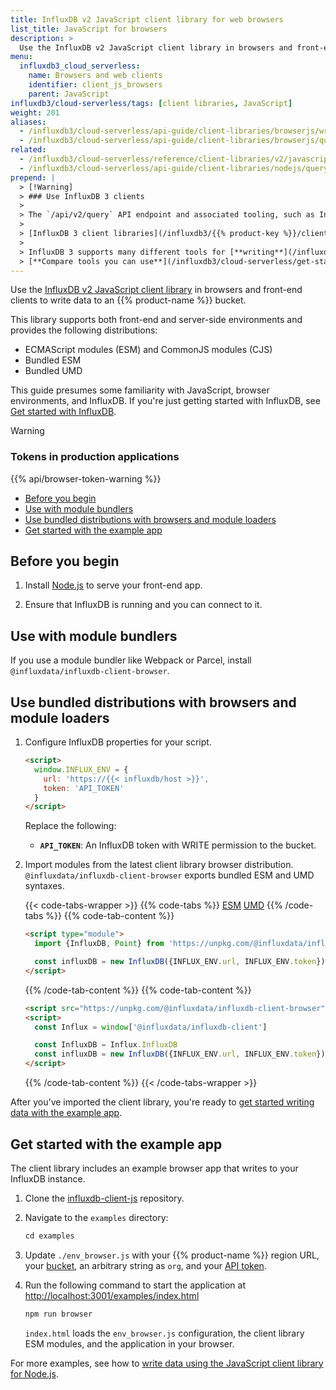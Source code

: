 ```yaml
---
title: InfluxDB v2 JavaScript client library for web browsers
list_title: JavaScript for browsers
description: >
  Use the InfluxDB v2 JavaScript client library in browsers and front-end clients to write data to an InfluxDB Cloud Serverless bucket.
menu:
  influxdb3_cloud_serverless:
    name: Browsers and web clients
    identifier: client_js_browsers
    parent: JavaScript
influxdb3/cloud-serverless/tags: [client libraries, JavaScript]
weight: 201
aliases:
  - /influxdb3/cloud-serverless/api-guide/client-libraries/browserjs/write
  - /influxdb3/cloud-serverless/api-guide/client-libraries/browserjs/query
related:
  - /influxdb3/cloud-serverless/reference/client-libraries/v2/javascript/nodejs/write/
  - /influxdb3/cloud-serverless/api-guide/client-libraries/nodejs/query/
prepend: |
  > [!Warning]
  > ### Use InfluxDB 3 clients
  > 
  > The `/api/v2/query` API endpoint and associated tooling, such as InfluxDB v2 client libraries and the `influx` CLI, **can't** query an {{% product-name omit=" Clustered" %}} cluster.
  > 
  > [InfluxDB 3 client libraries](/influxdb3/{{% product-key %}}/client-libraries/v3/) are available that integrate with your code to write and query data stored in {{% product-name %}}.
  > 
  > InfluxDB 3 supports many different tools for [**writing**](/influxdb3/cloud-serverless/write-data/) and [**querying**](/influxdb3/cloud-serverless/query-data/) data.
  > [**Compare tools you can use**](/influxdb3/cloud-serverless/get-started/#tools-to-use) to interact with {{% product-name %}}.
---
```


Use the [InfluxDB v2 JavaScript client library](https://github.com/influxdata/influxdb-client-js) in browsers and front-end clients to write data to an {{% product-name %}} bucket.

This library supports both front-end and server-side environments and provides the following distributions:
* ECMAScript modules (ESM) and CommonJS modules (CJS)
* Bundled ESM
* Bundled UMD 

This guide presumes some familiarity with JavaScript, browser environments, and InfluxDB.
If you're just getting started with InfluxDB, see [Get started with InfluxDB](/influxdb/v2/get-started/).

> [!Warning]
> ### Tokens in production applications
>
> {{% api/browser-token-warning %}}

* [Before you begin](#before-you-begin)
* [Use with module bundlers](#use-with-module-bundlers)
* [Use bundled distributions with browsers and module loaders](#use-bundled-distributions-with-browsers-and-module-loaders)
* [Get started with the example app](#get-started-with-the-example-app)

## Before you begin

1. Install [Node.js](https://nodejs.org/en/download/package-manager/) to serve your front-end app.

2. Ensure that InfluxDB is running and you can connect to it.

## Use with module bundlers

If you use a module bundler like Webpack or Parcel, install `@influxdata/influxdb-client-browser`.

## Use bundled distributions with browsers and module loaders 

1. Configure InfluxDB properties for your script.

   ```html
   <script>
     window.INFLUX_ENV = {
       url: 'https://{{< influxdb/host >}}',
       token: 'API_TOKEN'
     }
   </script>
   ```
   Replace the following:

    - **`API_TOKEN`**: An InfluxDB token with WRITE permission to the bucket.

2. Import modules from the latest client library browser distribution.
`@influxdata/influxdb-client-browser` exports bundled ESM and UMD syntaxes. 

   {{< code-tabs-wrapper >}}
   {{% code-tabs %}}
   [ESM](#import-esm)
   [UMD](#import-umd)
   {{% /code-tabs %}}
   {{% code-tab-content %}}
   ```html
   <script type="module">
     import {InfluxDB, Point} from 'https://unpkg.com/@influxdata/influxdb-client-browser/dist/index.browser.mjs'

     const influxDB = new InfluxDB({INFLUX_ENV.url, INFLUX_ENV.token})
   </script>
   ```
   {{% /code-tab-content %}}
   {{% code-tab-content %}}
   ```html
   <script src="https://unpkg.com/@influxdata/influxdb-client-browser"></script>
   <script>
     const Influx = window['@influxdata/influxdb-client']

     const InfluxDB = Influx.InfluxDB
     const influxDB = new InfluxDB({INFLUX_ENV.url, INFLUX_ENV.token})
   </script>
   ```
   {{% /code-tab-content %}}
   {{< /code-tabs-wrapper >}}

After you've imported the client library, you're ready to [get started writing data with the example app](#get-started-with-the-example-app).

## Get started with the example app

The client library includes an example browser app that writes to your InfluxDB instance.

1. Clone the [influxdb-client-js](https://github.com/influxdata/influxdb-client-js) repository.

2. Navigate to the `examples` directory:

    ```js
    cd examples
    ```

3. Update `./env_browser.js` with your {{% product-name %}} region URL, your [bucket](/influxdb3/cloud-serverless/admin/buckets/), an arbitrary string as `org`, and your [API token](/influxdb3/cloud-serverless/admin/tokens/).

4. Run the following command to start the application at [http://localhost:3001/examples/index.html]()

    ```sh
    npm run browser
    ```

    `index.html` loads the `env_browser.js` configuration, the client library ESM modules, and the application in your browser.

For more examples, see how to [write data using the JavaScript client library for Node.js](/influxdb3/cloud-serverless/reference/client-libraries/v2/javascript/nodejs/write/).
